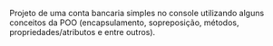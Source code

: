 Projeto de uma conta bancaria simples no console utilizando alguns conceitos da POO (encapsulamento, sopreposição, métodos, propriedades/atributos e entre outros).
